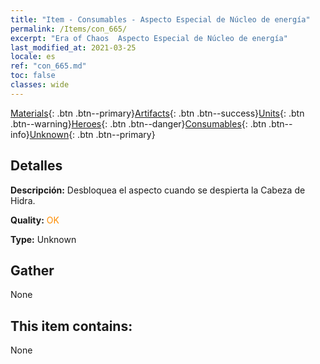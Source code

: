 ```yaml
---
title: "Item - Consumables - Aspecto Especial de Núcleo de energía"
permalink: /Items/con_665/
excerpt: "Era of Chaos  Aspecto Especial de Núcleo de energía"
last_modified_at: 2021-03-25
locale: es
ref: "con_665.md"
toc: false
classes: wide
---
```

 [Materials](/es/Items/){: .btn .btn--primary}[Artifacts](/es/Items/Artifacts/){: .btn .btn--success}[Units](/es/Items/Units/){: .btn .btn--warning}[Heroes](/es/Items/Heroes/){: .btn .btn--danger}[Consumables](/es/Items/Consumables/){: .btn .btn--info}[Unknown](/es/Items/Unknown/){: .btn .btn--primary}

## Detalles
 **Descripción:** Desbloquea el aspecto cuando se despierta la Cabeza de Hidra.

 **Quality:** <span style="color: #FF8C00">OK</span>

 **Type:** Unknown

## Gather

  None

## This item contains:

  None

